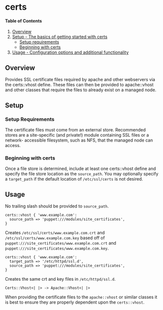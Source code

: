 # certs

#### Table of Contents

1. [Overview](#overview)
3. [Setup - The basics of getting started with certs](#setup)
    * [Setup requirements](#setup-requirements)
    * [Beginning with certs](#beginning-with-certs)
4. [Usage - Configuration options and additional functionality](#usage)

## Overview

Provides SSL certificate files required by apache and other webservers via
the certs::vhost define. These files can then be provided to apache::vhost and
other classes that require the files to already exist on a managed node.

## Setup

### Setup Requirements

The certificate files must come from an external store. Recommended stores
are a site-specific (and private!) module containing SSL files or a network-
accessible filesystem, such as NFS, that the managed node can access.

### Beginning with certs

Once a file store is determined, include at least one certs::vhost define
and specify the file store location as the `source_path`. You may optionally
specify a `target_path` if the default location of `/etc/ssl/certs` is not
desired.

## Usage

No trailing slash should be provided to `source_path`.

    certs::vhost { 'www.example.com':
      source_path => 'puppet:///modules/site_certificates',
    }

Creates `/etc/ssl/certs/www.example.com.crt` and
`/etc/ssl/certs/www.example.com.key` based off of
`puppet:///site_certificates/www.example.com.crt` and
`puppet:///site_certificates/www.example.com.key`.

    certs::vhost { 'www.example.com':
      target_path => '/etc/httpd/ssl.d',
      source_path => 'puppet:///modules/site_certificates',
    }

Creates the same crt and key files in `/etc/httpd/ssl.d`.

    Certs::Vhost<| |> -> Apache::Vhost<| |>

When providing the certificate files to the `apache::vhost` or similar classes
it is best to ensure they are properly dependent upon the `certs::vhost`.
